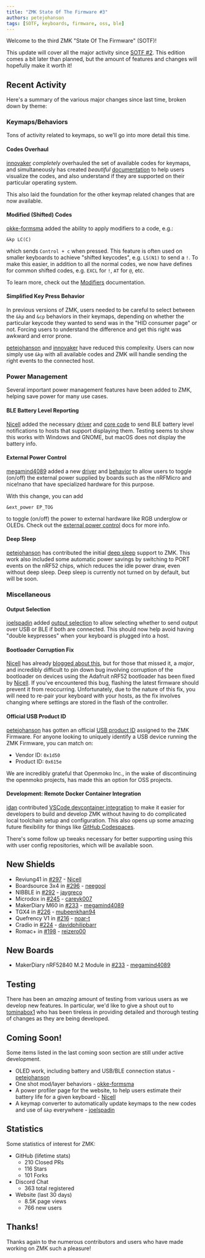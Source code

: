 ```yaml
---
title: "ZMK State Of The Firmware #3"
authors: petejohanson
tags: [SOTF, keyboards, firmware, oss, ble]
---
```


Welcome to the third ZMK "State Of The Firmware" (SOTF)!

This update will cover all the major activity since [SOTF #2](/blog/2020/09/21/zmk-sotf-2). This edition comes a bit later than planned, but the amount of features and changes will hopefully make it worth it!

<!-- truncate -->

## Recent Activity

Here's a summary of the various major changes since last time, broken down by theme:

### Keymaps/Behaviors

Tons of activity related to keymaps, so we'll go into more detail this time.

#### Codes Overhaul

[innovaker] _completely_ overhauled the set of available codes for keymaps, and simultaneously has created
_beautiful_ [documentation](/docs/keymaps/list-of-keycodes) to help users visualize the codes, and also understand if they are supported on their particular operating system.

This also laid the foundation for the other keymap related changes that are now available.

#### Modified (Shifted) Codes

[okke-formsma] added the ability to apply modifiers to a code, e.g.:

```dts
&kp LC(C)
```

which sends `Control + c` when pressed. This feature is often used on smaller keyboards to achieve "shifted keycodes", e.g. `LS(N1)` to send a `!`.
To make this easier, in addition to all the normal codes, we now have defines for common shifted codes, e.g. `EXCL` for `!`, `AT` for `@`, etc.

To learn more, check out the [Modifiers](/docs/keymaps/modifiers) documentation.

#### Simplified Key Press Behavior

In previous versions of ZMK, users needed to be careful to select between the `&kp` and `&cp` behaviors in their keymaps, depending on
whether the particular keycode they wanted to send was in the "HID consumer page" or not. Forcing users to understand the difference and get
this right was awkward and error prone.

[petejohanson] and [innovaker] have reduced this complexity. Users can now simply use `&kp` with all available codes and ZMK will
handle sending the right events to the connected host.

### Power Management

Several important power management features have been added to ZMK, helping save power for many use cases.

#### BLE Battery Level Reporting

[Nicell] added the necessary [driver](https://github.com/zmkfirmware/zmk/pull/293) and [core code](https://github.com/zmkfirmware/zmk/pull/306) to send BLE battery level notifications to hosts that support displaying them. Testing seems to show this works with Windows and GNOME, but macOS does not display the battery info.

#### External Power Control

[megamind4089] added a new [driver](https://github.com/zmkfirmware/zmk/pull/242) and [behavior](https://github.com/zmkfirmware/zmk/pull/258) to allow users to toggle (on/off) the external power supplied by boards such as the nRFMicro
and nice!nano that have specialized hardware for this purpose.

With this change, you can add

```dts
&ext_power EP_TOG
```

to toggle (on/off) the power to external hardware like RGB underglow or OLEDs. Check out the [external power control](/docs/keymaps/behaviors/power#external-power-control) docs for more info.

#### Deep Sleep

[petejohanson] has contributed the initial [deep sleep](https://github.com/zmkfirmware/zmk/pull/211) support to ZMK. This work also
included some automatic power savings by switching to PORT events on the nRF52 chips, which reduces the idle power draw, even without deep sleep. Deep sleep is currently not turned on by default, but will be soon.

### Miscellaneous

#### Output Selection

[joelspadin] added [output selection](/docs/keymaps/behaviors/outputs) to allow selecting whether to send output over USB or BLE if both are connected. This should now help avoid having "double keypresses" when your keyboard is plugged into a host.

#### Bootloader Corruption Fix

[Nicell] has already [blogged about this](/blog/2020/10/03/bootloader-fix), but for those that missed it, a _major_, and incredibly difficult to pin down bug involving corruption of the bootloader on devices using the Adafruit nRF52 bootloader has been fixed by [Nicell]. If you've encountered this bug, flashing the latest firmware should prevent it from reoccurring. Unfortunately, due to the nature of this fix, you will need to re-pair your keyboard with your hosts, as the fix involves changing where settings are stored in the flash of the controller.

#### Official USB Product ID

[petejohanson] has gotten an official [USB product ID](https://github.com/openmoko/openmoko-usb-oui/pull/15) assigned to the ZMK Firmware. For anyone looking to uniquely identify a USB device running the ZMK Firmware, you can match on:

- Vendor ID: `0x1d50`
- Product ID: `0x615e`

We are incredibly grateful that Openmoko Inc., in the wake of discontinuing the openmoko projects, has made this an option for OSS projects.

#### Development: Remote Docker Container Integration

[idan](https://github.com/idan) contributed [VSCode devcontainer integration](https://github.com/zmkfirmware/zmk/pull/209) to make it easier for developers to build and develop ZMK without having to do complicated local toolchain setup and configuration. This also opens up some amazing future flexibility for things like [GitHub Codespaces](https://twitter.com/ZMKFirmware/status/1315760616779505678?s=20).

There's some follow up tweaks necessary for better supporting using this with user config repositories, which will be available soon.

## New Shields

- Reviung41 in [#297](https://github.com/zmkfirmware/zmk/pull/297) - [Nicell]
- Boardsource 3x4 in [#296](https://github.com/zmkfirmware/zmk/pull/296) - [neegool](https://github.com/neegool)
- NIBBLE in [#292](https://github.com/zmkfirmware/zmk/pull/292) - [jaygreco](https://github.com/jaygreco)
- Microdox in [#245](https://github.com/zmkfirmware/zmk/pull/245) - [careyk007](https://github.com/careyk007)
- MakerDiary M60 in [#233](https://github.com/zmkfirmware/zmk/pull/233) - [megamind4089]
- TGX4 in [#226](https://github.com/zmkfirmware/zmk/pull/226) - [mubeenkhan94](https://github.com/mubeenkhan94)
- Quefrency V1 in [#216](https://github.com/zmkfirmware/zmk/pull/216) - [noar-t](https://github.com/noar-t)
- Cradio in [#224](https://github.com/zmkfirmware/zmk/pull/224) - [davidphilipbarr](https://github.com/davidphilipbarr)
- Romac+ in [#198](https://github.com/zmkfirmware/zmk/pull/198) - [reizero00](https://github.com/reizero00)

## New Boards

- MakerDiary nRF52840 M.2 Module in [#233](https://github.com/zmkfirmware/zmk/pull/233) - [megamind4089]

## Testing

There has been an _amazing_ amount of testing from various users as we develop new features. In particular, we'd like to give a shout out to [tominabox1](https://github.com/tominabox1) who has been tireless in providing detailed and thorough testing of
changes as they are being developed.

## Coming Soon!

Some items listed in the last coming soon section are still under active development.

- OLED work, including battery and USB/BLE connection status - [petejohanson]
- One shot mod/layer behaviors - [okke-formsma]
- A power profiler page for the website, to help users estimate their battery life for a given keyboard - [Nicell]
- A keymap converter to automatically update keymaps to the new codes and use of `&kp` everywhere - [joelspadin]

## Statistics

Some statistics of interest for ZMK:

- GitHub (lifetime stats)
  - 210 Closed PRs
  - 116 Stars
  - 101 Forks
- Discord Chat
  - 363 total registered
- Website (last 30 days)
  - 8.5K page views
  - 766 new users

## Thanks!

Thanks again to the numerous contributors and users who have made working on ZMK such a pleasure!

[okke-formsma]: https://github.com/okke-formsma
[nicell]: https://github.com/Nicell
[petejohanson]: https://github.com/petejohanson
[brainwart]: https://github.com/BrainWart
[innovaker]: https://github.com/innovaker
[megamind4089]: https://github.com/megamind4089
[joelspadin]: https://github.com/joelspadin
